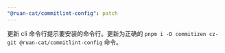 ```yaml
---
"@ruan-cat/commitlint-config": patch
---
```


更新 cli 命令行提示要安装的命令行。更新为正确的 `pnpm i -D commitizen cz-git @ruan-cat/commitlint-config` 命令。
